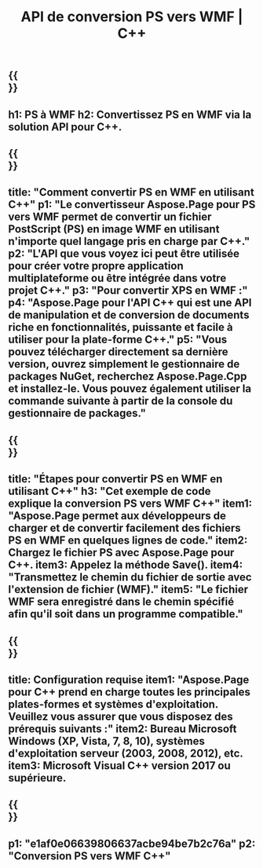 ﻿---
translation: true
template: /_templates/_conversion-child-cpp.md
title: API de conversion PS vers WMF | C++
url: /cpp/conversion/ps-to-wmf/
description: Conversion PS vers WMF fournie par Aspose.Page pour la solution API C++. Fonctionne dans l'environnement d'exécution C++ pour Windows 32 bits, Windows 64 bits et Linux 64 bits.
informat: PS
outformat: WMF
otherformats: XPS EPS
---

{{<section banner>}}
---
h1: PS à WMF
h2: Convertissez PS en WMF via la solution API pour C++.
---

{{<section overview>}}
---
title: "Comment convertir PS en WMF en utilisant C++"
p1: "Le convertisseur Aspose.Page pour PS vers WMF permet de convertir un fichier PostScript (PS) en image WMF en utilisant n'importe quel langage pris en charge par C++."
p2: "L'API que vous voyez ici peut être utilisée pour créer votre propre application multiplateforme ou être intégrée dans votre projet C++."
p3: "Pour convertir XPS en WMF :"
p4: "Aspose.Page pour l'API C++ qui est une API de manipulation et de conversion de documents riche en fonctionnalités, puissante et facile à utiliser pour la plate-forme C++."
p5: "Vous pouvez télécharger directement sa dernière version, ouvrez simplement le gestionnaire de packages NuGet, recherchez Aspose.Page.Cpp et installez-le. Vous pouvez également utiliser la commande suivante à partir de la console du gestionnaire de packages."
---

{{<section feature1>}}
---
title: "Étapes pour convertir PS en WMF en utilisant C++"
h3: "Cet exemple de code explique la conversion PS vers WMF C++"
item1: "Aspose.Page permet aux développeurs de charger et de convertir facilement des fichiers PS en WMF en quelques lignes de code."
item2: Chargez le fichier PS avec Aspose.Page pour C++.
item3: Appelez la méthode Save().
item4: "Transmettez le chemin du fichier de sortie avec l'extension de fichier (WMF)."
item5: "Le fichier WMF sera enregistré dans le chemin spécifié afin qu'il soit dans un programme compatible."
---

{{<section feature2>}}
---
title: Configuration requise
item1: "Aspose.Page pour C++ prend en charge toutes les principales plates-formes et systèmes d'exploitation. Veuillez vous assurer que vous disposez des prérequis suivants :"
item2: Bureau Microsoft Windows (XP, Vista, 7, 8, 10), systèmes d'exploitation serveur (2003, 2008, 2012), etc.
item3: Microsoft Visual C++ version 2017 ou supérieure.
---

{{<section gist>}}
---
p1: "e1af0e06639806637acbe94be7b2c76a"
p2: "Conversion PS vers WMF C++"
---
